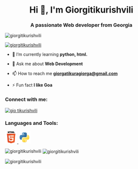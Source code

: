 <h1 align="center">Hi 👋, I'm Giorgitikurishvili</h1>
<h3 align="center">A passionate Web developer from Georgia</h3>

<p align="left"> <img src="https://komarev.com/ghpvc/?username=giorgitikurishvili&label=Profile%20views&color=0e75b6&style=flat" alt="giorgitikurishvili" /> </p>

<p align="left"> <a href="https://github.com/ryo-ma/github-profile-trophy"><img src="https://github-profile-trophy.vercel.app/?username=giorgitikurishvili" alt="giorgitikurishvili" /></a> </p>

- 🌱 I’m currently learning **python, html.**

- 💬 Ask me about **Web Development**

- 📫 How to reach me **giorgatikuragiorga@gmail.com**

- ⚡ Fun fact **I like Goa**

<h3 align="left">Connect with me:</h3>
<p align="left">
<a href="https://fb.com/gio tikurishvili" target="blank"><img align="center" src="https://raw.githubusercontent.com/rahuldkjain/github-profile-readme-generator/master/src/images/icons/Social/facebook.svg" alt="gio tikurishvili" height="30" width="40" /></a>
</p>

<h3 align="left">Languages and Tools:</h3>
<p align="left"> <a href="https://www.w3.org/html/" target="_blank" rel="noreferrer"> <img src="https://raw.githubusercontent.com/devicons/devicon/master/icons/html5/html5-original-wordmark.svg" alt="html5" width="40" height="40"/> </a> <a href="https://www.python.org" target="_blank" rel="noreferrer"> <img src="https://raw.githubusercontent.com/devicons/devicon/master/icons/python/python-original.svg" alt="python" width="40" height="40"/> </a> </p>

<p><img align="left" src="https://github-readme-stats.vercel.app/api/top-langs?username=giorgitikurishvili&show_icons=true&locale=en&layout=compact" alt="giorgitikurishvili" /></p>

<p>&nbsp;<img align="center" src="https://github-readme-stats.vercel.app/api?username=giorgitikurishvili&show_icons=true&locale=en" alt="giorgitikurishvili" /></p>

<p><img align="center" src="https://github-readme-streak-stats.herokuapp.com/?user=giorgitikurishvili&" alt="giorgitikurishvili" /></p>
